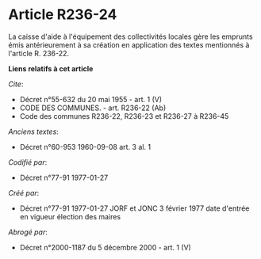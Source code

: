# Article R236-24

La caisse d'aide à l'équipement des collectivités locales gère les emprunts émis antérieurement à sa création en application
des textes mentionnés à l'article R. 236-22.

**Liens relatifs à cet article**

_Cite_:

  - Décret n°55-632 du 20 mai 1955 - art. 1 (V)
  - CODE DES COMMUNES. - art. R236-22 (Ab)
  - Code des communes R236-22, R236-23 et R236-27 à R236-45

_Anciens textes_:

  - Décret n°60-953 1960-09-08 art. 3 al. 1

_Codifié par_:

  - Décret n°77-91 1977-01-27

_Créé par_:

  - Décret n°77-91 1977-01-27 JORF et JONC 3 février 1977 date d'entrée en vigueur élection des maires

_Abrogé par_:

  - Décret n°2000-1187 du 5 décembre 2000 - art. 1 (V)
